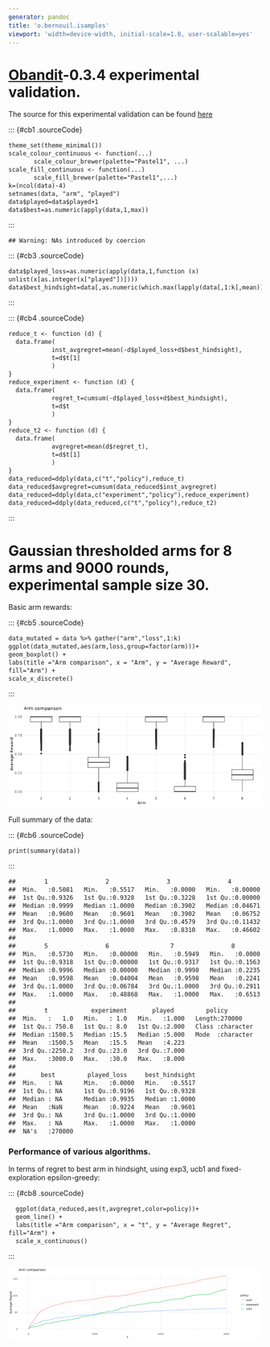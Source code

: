 ```yaml
---
generator: pandoc
title: 'o.bernouil.isamples'
viewport: 'width=device-width, initial-scale=1.0, user-scalable=yes'
---
```


[Obandit](http://freux.fr/oss/obandit.html)-0.3.4 experimental validation.
==========================================================================

The source for this experimental validation can be found
[here](source.tgz)

::: {#cb1 .sourceCode}
``` {.sourceCode .r}
theme_set(theme_minimal())
scale_colour_continuous <- function(...)
       scale_colour_brewer(palette="Pastel1", ...)
scale_fill_continuous <- function(...)
       scale_fill_brewer(palette="Pastel1",...)
k=(ncol(data)-4)
setnames(data, "arm", "played")
data$played=data$played+1
data$best=as.numeric(apply(data,1,max))
```
:::

    ## Warning: NAs introduced by coercion

::: {#cb3 .sourceCode}
``` {.sourceCode .r}
data$played_loss=as.numeric(apply(data,1,function (x) unlist(x[as.integer(x["played"])])))
data$best_hindsight=data[,as.numeric(which.max(lapply(data[,1:k],mean)))]
```
:::

::: {#cb4 .sourceCode}
``` {.sourceCode .r}
reduce_t <- function (d) {
  data.frame(
            inst_avgregret=mean(-d$played_loss+d$best_hindsight),
            t=d$t[1]
            )
}
reduce_experiment <- function (d) {
  data.frame(
            regret_t=cumsum(-d$played_loss+d$best_hindsight),
            t=d$t
            )
}
reduce_t2 <- function (d) {
  data.frame(
            avgregret=mean(d$regret_t),
            t=d$t[1]
            )
}
data_reduced=ddply(data,c("t","policy"),reduce_t)
data_reduced$avgregret=cumsum(data_reduced$inst_avgregret)
data_reduced=ddply(data,c("experiment","policy"),reduce_experiment)
data_reduced=ddply(data_reduced,c("t","policy"),reduce_t2)
```
:::

Gaussian thresholded arms for 8 arms and 9000 rounds, experimental sample size 30.
==================================================================================

Basic arm rewards:

::: {#cb5 .sourceCode}
``` {.sourceCode .r}
data_mutated = data %>% gather("arm","loss",1:k)
ggplot(data_mutated,aes(arm,loss,group=factor(arm)))+
geom_boxplot() +
labs(title ="Arm comparison", x = "Arm", y = "Average Reward", fill="Arm") +
scale_x_discrete()
```
:::

![](figure/unnamed-chunk-3-1.png)

Full summary of the data:

::: {#cb6 .sourceCode}
``` {.sourceCode .r}
print(summary(data))
```
:::

    ##        1                2                3                4          
    ##  Min.   :0.5081   Min.   :0.5517   Min.   :0.0000   Min.   :0.00000  
    ##  1st Qu.:0.9326   1st Qu.:0.9328   1st Qu.:0.3228   1st Qu.:0.00000  
    ##  Median :0.9999   Median :1.0000   Median :0.3902   Median :0.04671  
    ##  Mean   :0.9600   Mean   :0.9601   Mean   :0.3902   Mean   :0.06752  
    ##  3rd Qu.:1.0000   3rd Qu.:1.0000   3rd Qu.:0.4579   3rd Qu.:0.11432  
    ##  Max.   :1.0000   Max.   :1.0000   Max.   :0.8310   Max.   :0.46602  
    ##                                                                      
    ##        5                6                 7                8         
    ##  Min.   :0.5730   Min.   :0.00000   Min.   :0.5949   Min.   :0.0000  
    ##  1st Qu.:0.9318   1st Qu.:0.00000   1st Qu.:0.9317   1st Qu.:0.1563  
    ##  Median :0.9996   Median :0.00000   Median :0.9998   Median :0.2235  
    ##  Mean   :0.9598   Mean   :0.04004   Mean   :0.9598   Mean   :0.2241  
    ##  3rd Qu.:1.0000   3rd Qu.:0.06784   3rd Qu.:1.0000   3rd Qu.:0.2911  
    ##  Max.   :1.0000   Max.   :0.48868   Max.   :1.0000   Max.   :0.6513  
    ##                                                                      
    ##        t            experiment       played         policy         
    ##  Min.   :   1.0   Min.   : 1.0   Min.   :1.000   Length:270000     
    ##  1st Qu.: 750.8   1st Qu.: 8.0   1st Qu.:2.000   Class :character  
    ##  Median :1500.5   Median :15.5   Median :5.000   Mode  :character  
    ##  Mean   :1500.5   Mean   :15.5   Mean   :4.223                     
    ##  3rd Qu.:2250.2   3rd Qu.:23.0   3rd Qu.:7.000                     
    ##  Max.   :3000.0   Max.   :30.0   Max.   :8.000                     
    ##                                                                    
    ##       best         played_loss     best_hindsight  
    ##  Min.   : NA      Min.   :0.0000   Min.   :0.5517  
    ##  1st Qu.: NA      1st Qu.:0.9196   1st Qu.:0.9328  
    ##  Median : NA      Median :0.9935   Median :1.0000  
    ##  Mean   :NaN      Mean   :0.9224   Mean   :0.9601  
    ##  3rd Qu.: NA      3rd Qu.:1.0000   3rd Qu.:1.0000  
    ##  Max.   : NA      Max.   :1.0000   Max.   :1.0000  
    ##  NA's   :270000

### Performance of various algorithms.

In terms of regret to best arm in hindsight, using exp3, ucb1 and
fixed-exploration epsilon-greedy:

::: {#cb8 .sourceCode}
``` {.sourceCode .r}
  ggplot(data_reduced,aes(t,avgregret,color=policy))+
  geom_line() +
  labs(title ="Arm comparison", x = "t", y = "Average Regret", fill="Arm") +
  scale_x_continuous()
```
:::

![](figure/unnamed-chunk-5-1.png)
